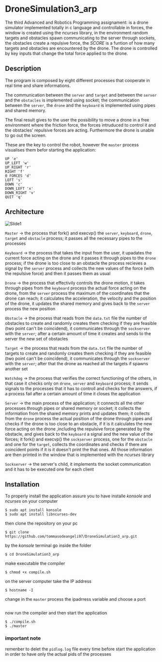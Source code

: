 # DroneSimulation3_arp
The third Advanced and Robotics Programming assignament:  is a drone simulator implemented totally in c language and controllable in forces, the window is created using the *ncurses* library, in the environment random targets and obstacles spawn communicating to the server through sockets, the obstacles create a repulsive force, the *SCORE* is a funtion of how many targets and obstacles are encountered by the drone. The drone is controlled by key inputs that change the total force applied to the drone.

## Description
The program is composed by eight different processes that cooperate in real time and share informations.

The communication between the `server` and `target` and between the `server` and the `obstacles` is implemented using socket; the communication between the `server`, the `drone` and the `keyboard` is implemented using pipes and shared memory.


The final result gives to the user the possibility to move a drone in a free environment where the friction force, the forces intruduced to control it and the obstacles' repulsive forces are acting.
Furthermore the drone is unable to go out the screen.

These are the key to control the robot, however the `master` process visualises them befor starting the application:
```
UP 'e'
UP_LEFT 'w'
UP_RIGHT 'r'
RIGHT 'f'
0 FORCES 'd'
LEFT 's'
DOWN 'c'
DOWN_LEFT 'x'
DOWN_RIGHT 'v'
QUIT 'q'
```

## Architecture
![Slide1](https://github.com/user-attachments/assets/3e290ee5-54ef-4db2-9330-0a696b99898f)

`Master` -> the process that fork() and execvp() the `server`, `keyboard`, `drone`, `target` and `obstacle` process; it passes all the necessary pipes to the processes

`Keyboard` -> the process that takes the input from the user, it upadates the current force acting on the drone and it passes it through pipes to the `drone` process; if the drone is too close to an obstacle the process recieves a signal by the `server` process and collects the new values of the force (with the repulsive force) and then it passes them as usual

`Drone` -> the process that effectivily controls the drone motion, it takes through pipes from the `keyboard` process the actual force acting on the drone, from the `server` process the maximum of the coordinates that the drone can reach; it calculates the acceleration, the velocity and the position of the drone, it updates the shared memory and gives back to the `server` process the new position

`Obstacle` -> the process that reads from the `data.txt` file the number of obstacles to create and randomly creates them checking if they are feasible (two point can't be coincidend), it communicates through the `sockserver` with the `server`; after a certain amount of time it creates and sends to the server the new set of obstacles

`Target` -> the process that reads from the `data.txt` file the number of targets to create and randomly creates them checking if they are feasible (two point can't be coincidend), it communicates through the `sockserver` with the `server`; after that the drone as reached all the targets if spawns another set

`Watchdog` -> the process that verifies the correct functioning of the others, in that case it checks only on `drone`, `server` and `keyboard` process; it sends signals to the processes that it has to controll and checks for the answers, if a process fail after a certain amount of time it closes the application

`Server` -> the main process of the application; it connects all the other processes through pipes or shared memory or socket; it collects the information from the shared memory prints and updates them; it collects from the `drone` process the actual position of the drone through pipes and checks if the drone is too close to an obstacle, if it is it calculates the new force acting on the drone ,including the repulsive force generated by the obstacle, and gives back to the `keyboard` a signal and the new value of the forces; it fork() and execvp() the `sockserver` process, one for the `obstacle` and one for the `target`, collects the coordinates and checks if there are coincident points if it is it doesn't print the that ones. All those information are then printed in the window that is implemented with the *ncurses* library

`Sockserver` -> the server's child, it implements the socket communication and it has to be executed one for each client

## Installation
To properly install the application assure you to have installe *konsole* and *ncurses* on your computer
```
$ sudo apt install konsole
$ sudo apt install libncurses-dev
```

then clone the repository on your pc
```
$ git clone https://github.com/tommasodeangeli97/DroneSimulation3_arp.git
```

by the *konsole* terminal go inside the folder
```
$ cd DroneSimulation3_arp
```

make executable the compiler
```
$ chmod +x compile.sh
```

on the server computer take the IP address
```
$ hostname -I
```

change in the `master` process the ipadrress variable and choose a port
```

```

now run the compiler and then start the application
```
$ ./compile.sh
$ ./master
```

### important note
remenber to delet the `pidlog.log` file every time before start the application in order to have only the actual pids of the processes

